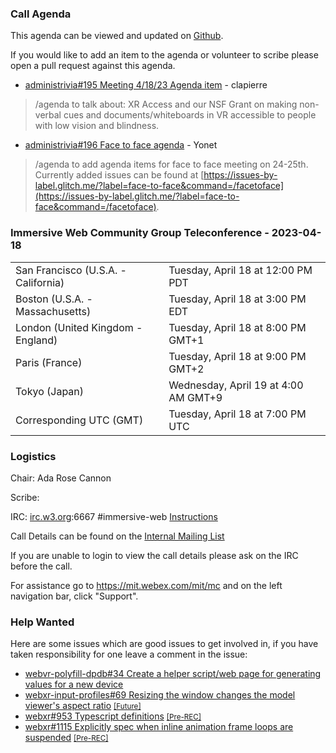 ### Call Agenda

This agenda can be viewed and updated on [Github](https://github.com/immersive-web/administrivia/blob/main/meetings/cg/2023-04-18-Immersive_Web_Community_Group_Teleconference-agenda.md).

If you would like to add an item to the agenda or volunteer to scribe please open a pull request against this agenda.

* [administrivia#195 Meeting 4/18/23 Agenda item](https://github.com/immersive-web/administrivia/issues/195) - clapierre
> /agenda to talk about: XR Access and our NSF Grant on making non-verbal cues and documents/whiteboards in VR accessible to people with low vision and blindness.

* [administrivia#196 Face to face agenda](https://github.com/immersive-web/administrivia/issues/196) - Yonet
> /agenda to add agenda items for face to face meeting on 24-25th. Currently added issues can be found at [https://issues-by-label.glitch.me/?label=face-to-face&command=/facetoface](https://issues-by-label.glitch.me/?label=face-to-face&command=/facetoface).

### Immersive Web Community Group Teleconference - 2023-04-18

<table>
<tr><td> San Francisco (U.S.A. - California) <td> Tuesday, April 18 at 12:00 PM PDT
<tr><td> Boston (U.S.A. - Massachusetts) <td> Tuesday, April 18 at 3:00 PM EDT
<tr><td> London (United Kingdom - England) <td> Tuesday, April 18 at 8:00 PM GMT+1
<tr><td> Paris (France) <td> Tuesday, April 18 at 9:00 PM GMT+2
<tr><td> Tokyo (Japan) <td> Wednesday, April 19 at 4:00 AM GMT+9
<tr><td> Corresponding UTC (GMT) <td> Tuesday, April 18 at 7:00 PM UTC
</table>

### Logistics

Chair: Ada Rose Cannon

Scribe:

IRC: [irc.w3.org](http://irc.w3.org/):6667 #immersive-web [Instructions](https://github.com/immersive-web/administrivia/blob/main/IRC.md)

Call Details can be found on the [Internal Mailing List](https://lists.w3.org/Archives/Member/internal-immersive-web/2019Feb/0002.html)

If you are unable to login to view the call details please ask on the IRC before the call.

For assistance go to https://mit.webex.com/mit/mc  and on the left navigation bar, click "Support".

### Help Wanted

Here are some issues which are good issues to get involved in, if you have taken responsibility for one leave a comment in the issue:

- [webvr-polyfill-dpdb#34 Create a helper script/web page for generating values for a new device](https://github.com/immersive-web/webvr-polyfill-dpdb/issues/34)
- [webxr-input-profiles#69 Resizing the window changes the model viewer's aspect ratio](https://github.com/immersive-web/webxr-input-profiles/issues/69) [<small>[Future]</small>](https://api.github.com/repos/immersive-web/webxr-input-profiles/milestones/4)
- [webxr#953 Typescript definitions](https://github.com/immersive-web/webxr/issues/953) [<small>[Pre-REC]</small>](https://api.github.com/repos/immersive-web/webxr/milestones/16)
- [webxr#1115 Explicitly spec when inline animation frame loops are suspended](https://github.com/immersive-web/webxr/issues/1115) [<small>[Pre-REC]</small>](https://api.github.com/repos/immersive-web/webxr/milestones/16)


              
